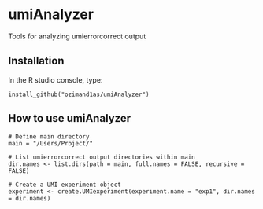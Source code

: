 # umiAnalyzer

Tools for analyzing umierrorcorrect output

Installation
------------

In the R studio console, type:

```
install_github("ozimand1as/umiAnalyzer")
```

How to use umiAnalyzer
-----------

```
# Define main directory
main = "/Users/Project/"

# List umierrorcorrect output directories within main
dir.names <- list.dirs(path = main, full.names = FALSE, recursive = FALSE)

# Create a UMI experiment object
experiment <- create.UMIexperiment(experiment.name = "exp1", dir.names = dir.names)
```
